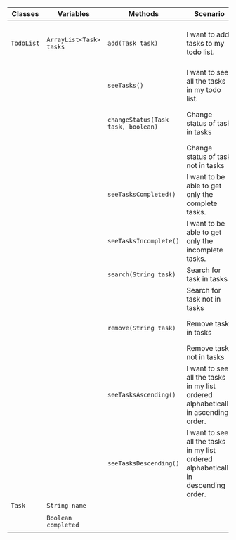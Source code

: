 | Classes    | Variables               | Methods                            | Scenario                                                                           | Outcomes                                                            |
|------------|-------------------------|------------------------------------|------------------------------------------------------------------------------------|---------------------------------------------------------------------|
| `TodoList` | `ArrayList<Task> tasks` | `add(Task task)`                   | I want to add tasks to my todo list.                                               | task is added to tasks and return confirmation print                |
|            |                         | `seeTasks()`                       | I want to see all the tasks in my todo list.                                       | Return print of elements in task                                    |
|            |                         | `changeStatus(Task task, boolean)` | Change status of task in tasks                                                     | Change completed and return completed                               |
|            |                         |                                    | Change status of task not in tasks                                                 | Print                                                               |
|            |                         | `seeTasksCompleted()`              | I want to be able to get only the complete tasks.                                  | Return print of completed elements in task                          |
|            |                         | `seeTasksIncomplete()`             | I want to be able to get only the incomplete tasks.                                | Return print of incomplete elements in task                         |
|            |                         | `search(String task)`              | Search for task in tasks                                                           | Return print of status                                              |
|            |                         |                                    | Search for task not in tasks                                                       | Return not found print                                              |
|            |                         | `remove(String task)`              | Remove task in tasks                                                               | Return confirmation print                                           |
|            |                         |                                    | Remove task not in tasks                                                           | Return not found print                                              |
|            |                         | `seeTasksAscending()`              | I want to see all the tasks in my list ordered alphabetically in ascending order.  | Return print of elements in task in alphabetically ascending order  |
|            |                         | `seeTasksDescending()`             | I want to see all the tasks in my list ordered alphabetically in descending order. | Return print of elements in task in alphabetically descending order |
| `Task`     | `String name`           |                                    |                                                                                    | Return name                                                         |
|            | `Boolean completed`     |                                    |                                                                                    | Return completed                                                    |

